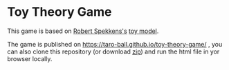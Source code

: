 # Toy Theory Game
This game is based on [Robert Spekkens's](https://en.wikipedia.org/wiki/Robert_Spekkens) [toy model](https://en.wikipedia.org/wiki/Spekkens_toy_model).

The game is published on https://taro-ball.github.io/toy-theory-game/ , you can also clone this repository (or download [zip](https://github.com/taro-ball/toy-theory-game/archive/refs/heads/master.zip)) and run the html file in yor browser locally.
